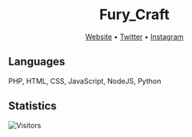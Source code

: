 <h1 align="center">Fury_Craft</h1>

<p align="center">
  <a href="https://dev.fury-craft.tk/">Website</a> •
  <a href="https://twitter.com/furycraftyt">Twitter</a> •
  <a href="https://instagram.com/furycraftyt">Instagram</a>
</p>

<h2>Languages</h2>

<p>PHP, HTML, CSS, JavaScript, NodeJS, Python</p>

<h2>Statistics</h2>

![Visitors](https://visitor-badge.laobi.icu/badge?page_id=furycraft.furycraft)
